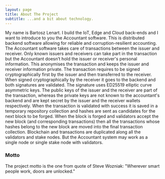 ```yaml
---
layout: page
title: About The Project
subtitle: ...and a bit about technology.
---
```


My name is Bartosz Lenart. I build the IoT, Edge and Cloud back-ends and I want to introduce to you the Accountant software.
This is distributed backend software allowing for reliable and corruption-resilient accounting. 
The Accountant software takes care of transactions between the issuer and receiver. Only known issuers and receivers can take part in the transaction but the Accountant doesn’t hold the issuer or receiver's personal information. This anonymises the transaction and keeps the issuer and receiver information private. The transaction requires to be signed cryptographically first by the issuer and then transferred to the receiver. When signed cryptographically by the receiver it goes to the backend and both signatures are validated.
The signature uses ED25519 elliptic curve asymmetric keys. The public keys of the issuer and the receiver are part of the transaction, whereas the private keys are not known to the accountant's backend and are kept secret by the issuer and the receiver wallets respectively.
When the transaction is validated with success it is saved in a temporary repository collection and hashes are sent as candidates for the next block to be forged. When the block is forged and validators accept the new block (and corresponding transactions) then all the transactions whose hashes belong to the new block are moved into the final transaction collection. 
Blockchain and transactions are duplicated along all the validators and stake nodes. But the Accountant system may work as a single node or single stake node with validators.

### Motto

The project motto is the one from quote of Steve Wozniak: "Wherever smart people work, doors are unlocked."

